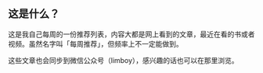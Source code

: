 ## 这是什么？

这是我自己每周的一份推荐列表，内容大都是网上看到的文章，最近在看的书或者视频。虽然名字叫「每周推荐」，但频率上不一定能做到。

这些文章也会同步到微信公众号（limboy），感兴趣的话也可以在那里浏览。